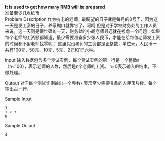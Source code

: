 **It is used to get how many RMB will be prepared**  
准备至少几张纸币  
Problem Description
作为杭电的老师，最盼望的日子就是每月的8号了，因为这一天是发工资的日子，养家糊口就靠它了，呵呵
但是对于学校财务处的工作人员来说，这一天则是很忙碌的一天，财务处的小胡老师最近就在考虑一个问题：如果每个老师的工资额都知道，最少需要准备多少张人民币，才能在给每位老师发工资的时候都不用老师找零呢？
这里假设老师的工资都是正整数，单位元，人民币一共有100元、50元、10元、5元、2元和1元六种。


Input
输入数据包含多个测试实例，每个测试实例的第一行是一个整数n（n<100），表示老师的人数，然后是n个老师的工资。
n=0表示输入的结束，不做处理。


Output
对于每个测试实例输出一个整数x,表示至少需要准备的人民币张数。每个输出占一行。


Sample Input  
```
3
1 2 3
0
```

Sample Output  
```
4  
```
